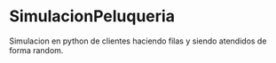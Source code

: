 # SimulacionPeluqueria
Simulacion en python de clientes haciendo filas y siendo atendidos de forma random.
